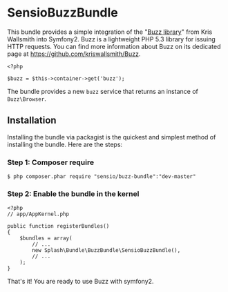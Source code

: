 SensioBuzzBundle
================

This bundle provides a simple integration of the "[Buzz
library](https://github.com/kriswallsmith/Buzz)" from Kris Wallsmith into Symfony2. Buzz is a
lightweight PHP 5.3 library for issuing HTTP requests. You can find more
information about Buzz on its dedicated page at
https://github.com/kriswallsmith/Buzz.

    <?php

    $buzz = $this->container->get('buzz');

The bundle provides a new `buzz` service that returns an instance of
`Buzz\Browser`.

## Installation

Installing the bundle via packagist is the quickest and simplest method of installing the bundle. Here are the steps:

### Step 1: Composer require

    $ php composer.phar require "sensio/buzz-bundle":"dev-master"

### Step 2: Enable the bundle in the kernel

    <?php
    // app/AppKernel.php

    public function registerBundles()
    {
        $bundles = array(
            // ...
            new Splash\Bundle\BuzzBundle\SensioBuzzBundle(),
            // ...
        );
    }

That's it! You are ready to use Buzz with symfony2.
